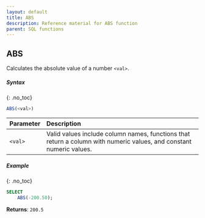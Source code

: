 ```yaml
---
layout: default
title: ABS
description: Reference material for ABS function
parent: SQL functions
---
```


## ABS

Calculates the absolute value of a number `<val>`.

##### Syntax
{: .no_toc}

```sql
ABS(<val>)
```

| Parameter | Description                                                                                                         |
| :--------- | :------------------------------------------------------------------------------------------------------------------- |
| `<val>`   | Valid values include column names, functions that return a column with numeric values, and constant numeric values. |

##### Example
{: .no_toc}

```sql
SELECT
    ABS(-200.50);
```

**Returns**: `200.5`
